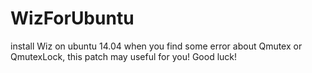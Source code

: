 # WizForUbuntu
install Wiz on ubuntu 14.04
when you find some error about Qmutex or QmutexLock, this patch may useful for you!
Good luck!
